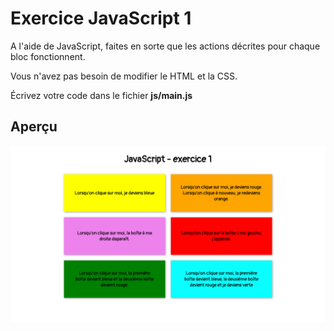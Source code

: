 # Exercice JavaScript 1

A l'aide de JavaScript, faites en sorte que les actions décrites pour chaque bloc fonctionnent.

Vous n'avez pas besoin de modifier le HTML et la CSS.

Écrivez votre code dans le fichier **js/main.js**

## Aperçu

![](_screenshot.png)
